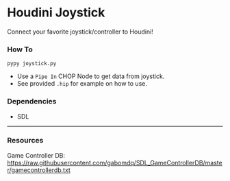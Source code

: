 # Houdini Joystick

Connect your favorite joystick/controller to Houdini!

### How To
    pypy joystick.py

- Use a `Pipe In` CHOP Node to get data from joystick.
- See provided `.hip` for example on how to use.

### Dependencies
- SDL

-----------

### Resources
Game Controller DB:
https://raw.githubusercontent.com/gabomdq/SDL_GameControllerDB/master/gamecontrollerdb.txt
